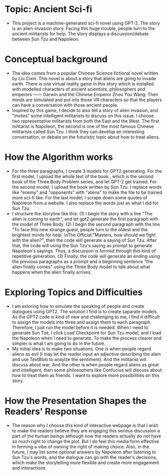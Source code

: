 # Topic: Ancient Sci-fi
- This project is a machine-generated sci-fi novel using GPT-2. The story is an alien-invasion story. Facing this huge trouble, people turn to the ancient militarists for help. The story displays a discussion/debate between Sun Tzu and Napoleon.
# Conceptual background
- The idea comes from a popular Chinese Science fictional novel <The Three Body Problem> written by Liu Cixin. This novel is about a story that aliens are going to invade earth. There is one virtual reality game in this story which is installed with modelled characters of ancient scientists, philosophers and emperors —— Darwin and the Chinese Emperor Zhou You Wang. Their minds are simulated and put into those VR characters so that the players can have a conversation with those ancient people.
- Inspired by this game, I decide to also tell a story of alien invasion, and "invites" some intelligent militarists to discuss on this issue. I choose two representative militarists from both the East and the West. The first militarist is Napoleon, the second is one of the most famous Chinese militarists called Sun Tzu. I think they can develop an interesting conversation, or debate on the futuristic topic about how to treat aliens.
# How the Algorithm works
- For the three paragraphs, I create 3 models for GPT2 generating. For the first model, I upload the whole text of the book <The Dark Forest>, which is the second book of the Three Body Problem series, and let GPT-2 get trained. For the second model, I upload the book <The Art of War> written by Sun Tzu. I replace words like "enemy" and "opponents" with "aliens" to make the file to be trained more sci-fi like. For the last model, I scrape down some quotes of Napoleon from a website. I also replace the words just as what I did for Sun Tzu. 
- I structure the storyline like this: (1) I begin the story with a line "The alien is coming to earth", and let gpt2 generate the first paragraph with the model of Three Body. (2) I begin the second paragraph with the line "To face this new strange guest, people turn to the oldest and the brightest minds for help. \nThe Official:"Masters, how should we fight with the alien?", then the code will generate a saying of Sun Tzu. After that, the code will using the Sun Tzu's saying as prompt to generate Napoleon's sayings. Thus, a discussion is formed through this kind of repetitive generation. (3) Finally, the code will generate an ending using the previous paragraphs as a prompt and a beginning sentence "the alien finally comes" using the Three Body model to talk about what happens when the alien finally arrives.
# Exploring Topics and Difficulties
- I am exloring how to simulate the speaking of people and create dialogues using GPT2. The solution I find is to create saparate models. As the GPT2 code is kind of new and challenging to me, I find it difficult to assign the models into three and assign them to each paragraph. Therefore, I just run the model before it is needed. When I need to generate Sun Tze, I click Load Checkpoint for Sun Tzu model, and I load the Napoleon when I need to generate. To make the process clearer and simpler is what I am going to do in the future. 
- My initial idea is to make two situations. One is when people regard aliens as evil (I may let the reader input an adjective describing the alien and use TextBlob to anaylze the sentiment). And the militarist will discuss about war. And the other is when people regard aliens as great and intelligent, then some philosophers like Confucius will discuss about how to treat them as friends. I want to explore more possibilities on this story.
# How the Presentation Shapes the Readers' Response
- The reason why I choose this kind of interactive webpage is that I wish to make the readers believe they are engaging this serious discussion a part of the human beings although now the readers actually do not have so much right to change the plot. But I do feel this media form effective in forming a vibe of owning the right of making choice. Also, in the future, I may list some optional answers by Napoleon after listening to Sun Tzu's words, and the dialogue can go with the reader's decisions, which make the storytelling more flexible and create more engagement and interactions. 
